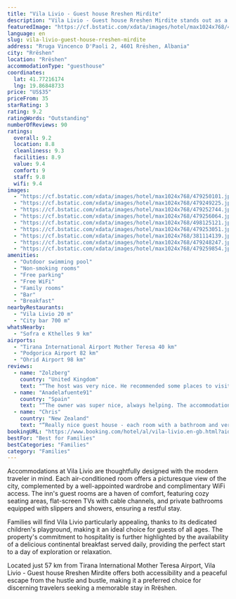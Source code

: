 ```yaml
---
title: "Vila Livio - Guest house Rreshen Mirdite"
description: "Vila Livio - Guest house Rreshen Mirdite stands out as a charming retreat in the heart of Rrëshen, offering a unique blend of comfort and convenience for travelers."
featuredImage: "https://cf.bstatic.com/xdata/images/hotel/max1024x768/479250101.jpg?k=dc4d1390ae3c62b0642424a6cc50f06a143aef9791d478a2ccb65ea1afae19c4&o=&hp=1"
language: en
slug: vila-livio-guest-house-rreshen-mirdite
address: "Rruga Vincenco D'Paoli 2, 4601 Rrëshen, Albania"
city: "Rrëshen"
location: "Rrëshen"
accommodationType: "guesthouse"
coordinates:
  lat: 41.77216174
  lng: 19.86848733
price: "US$35"
priceFrom: 35
starRating: 3
rating: 9.2
ratingWords: "Outstanding"
numberOfReviews: 90
ratings:
  overall: 9.2
  location: 8.8
  cleanliness: 9.3
  facilities: 8.9
  value: 9.4
  comfort: 9
  staff: 9.8
  wifi: 9.4
images:
  - "https://cf.bstatic.com/xdata/images/hotel/max1024x768/479250101.jpg?k=dc4d1390ae3c62b0642424a6cc50f06a143aef9791d478a2ccb65ea1afae19c4&o=&hp=1"
  - "https://cf.bstatic.com/xdata/images/hotel/max1024x768/479249225.jpg?k=0640592d213334f6d8d22158d606776ff02ae1170f08a09df4cd070a44fce0e5&o=&hp=1"
  - "https://cf.bstatic.com/xdata/images/hotel/max1024x768/479252744.jpg?k=981d2f37c299f8084415a804d7c44efa922addc9b7228d6b4e43b5806dcdc8c2&o=&hp=1"
  - "https://cf.bstatic.com/xdata/images/hotel/max1024x768/479256064.jpg?k=9fd3ebd60f63f96483a6e95cf5d2a38a685545dd82649e1f5231053545d7cf50&o=&hp=1"
  - "https://cf.bstatic.com/xdata/images/hotel/max1024x768/498125121.jpg?k=aa5a2563083d869ede702bb0472c32f28d5db63eea56daee83a95629578cb92b&o=&hp=1"
  - "https://cf.bstatic.com/xdata/images/hotel/max1024x768/479253051.jpg?k=a54e28f52e9331446eac2657e6a1328a105578401ee2aebc96ef0185d9832319&o=&hp=1"
  - "https://cf.bstatic.com/xdata/images/hotel/max1024x768/381114139.jpg?k=b48681f0b67f987687f22cc8ea7cdc560b11e2650728384d7f4ddcf2f1373e23&o=&hp=1"
  - "https://cf.bstatic.com/xdata/images/hotel/max1024x768/479248247.jpg?k=4f7da33291af1ada6a0ea7c86e4c09248765c419eadd4455f65f5980c9f2743d&o=&hp=1"
  - "https://cf.bstatic.com/xdata/images/hotel/max1024x768/479259854.jpg?k=393b5e332f60d7b649bdba00432dee0fc2d45e2de040e7f0e732e44f7baff006&o=&hp=1"
amenities:
  - "Outdoor swimming pool"
  - "Non-smoking rooms"
  - "Free parking"
  - "Free WiFi"
  - "Family rooms"
  - "Bar"
  - "Breakfast"
nearbyRestaurants:
  - "Vila Livio 20 m"
  - "City bar 700 m"
whatsNearby:
  - "Sofra e Kthelles 9 km"
airports:
  - "Tirana International Airport Mother Teresa 40 km"
  - "Podgorica Airport 82 km"
  - "Ohrid Airport 98 km"
reviews:
  - name: "Zolzberg"
    country: "United Kingdom"
    text: "“The host was very nice. He recommended some places to visit and gave us some homegrown grapes. Bobby is such a nice dog.”"
  - name: "Anadelafuente91"
    country: "Spain"
    text: "“The owner was super nice, always helping. The accommodation is very confortable and the beds as well. They are new. Breakfast amazing, i totally recommended”"
  - name: "Chris"
    country: "New Zealand"
    text: "“Really nice guest house - each room with a bathroom and very friendly hosts. We enjoyed the breakfast!”"
bookingURL: "https://www.booking.com/hotel/al/vila-livio.en-gb.html?aid=8035640"
bestFor: "Best for Families"
bestCategories: "Families"
category: "Families"
---
```


Accommodations at Vila Livio are thoughtfully designed with the modern traveler in mind. Each air-conditioned room offers a picturesque view of the city, complemented by a well-appointed wardrobe and complimentary WiFi access. The inn's guest rooms are a haven of comfort, featuring cozy seating areas, flat-screen TVs with cable channels, and private bathrooms equipped with slippers and showers, ensuring a restful stay.

Families will find Vila Livio particularly appealing, thanks to its dedicated children's playground, making it an ideal choice for guests of all ages. The property's commitment to hospitality is further highlighted by the availability of a delicious continental breakfast served daily, providing the perfect start to a day of exploration or relaxation.

Located just 57 km from Tirana International Mother Teresa Airport, Vila Livio - Guest house Rreshen Mirdite offers both accessibility and a peaceful escape from the hustle and bustle, making it a preferred choice for discerning travelers seeking a memorable stay in Rrëshen.